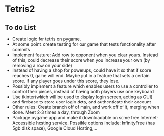 # Tetris2

## To do List
* Create logic for tetris on pygame. 
* At some point, create testing for our game that tests functionality after commits
* Implement feature: Add row to opponent when you clear yours. Instead of this, could decrease their score when you increase your own (by removing a row on your side)
* Instead of having a shop for powerups, could have it so that if score reaches 0, game will end. Maybe put in a feature that sets a certain score. If any player goes under this score, they lose.
* Possibly implement a feature which enables users to use a controller to control their pieces, instead of having both players use one keyboard
* Use tkinter(which will be used to display login screen, acting as GUI) and firebase to store user login data, and authenticate their account
* Other rules: Create branch off of main, and work off of it, merging when done. Meet 2-3 times a day, through Zoom
* Package pygame app and make it downloadable on some free Internet-Accessible hosting service. Possible options include: InfinityFree (has 5gb disk space), Google Cloud Hosting,...
